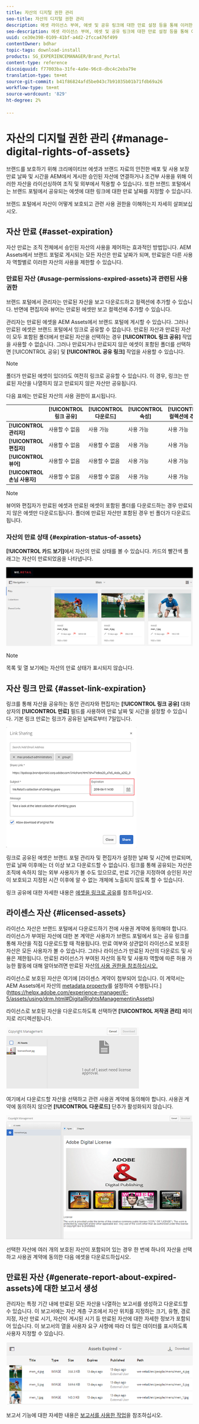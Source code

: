 ```yaml
---
title: 자산의 디지털 권한 관리
seo-title: 자산의 디지털 권한 관리
description: 에셋 라이선스 부여, 에셋 및 공유 링크에 대한 만료 설정 등을 통해 이러한 에셋 사용을 제어하고 안전하게 보호할 수 있습니다.
seo-description: 에셋 라이선스 부여, 에셋 및 공유 링크에 대한 만료 설정 등을 통해 이러한 에셋 사용을 제어하고 안전하게 보호할 수 있습니다.
uuid: ce30e398-0109-41bf-a4d2-2fcca476f499
contentOwner: bdhar
topic-tags: download-install
products: SG_EXPERIENCEMANAGER/Brand_Portal
content-type: reference
discoiquuid: f77003ba-31fe-4a9e-96c8-dbc4c2eba79e
translation-type: tm+mt
source-git-commit: b41f86824afd5be043c7b91035b01b71fdb69a26
workflow-type: tm+mt
source-wordcount: '829'
ht-degree: 2%

---
```



# 자산의 디지털 권한 관리 {#manage-digital-rights-of-assets}

브랜드를 보호하기 위해 크리에이티브 에셋과 브랜드 자료의 안전한 배포 및 사용 보장 만료 날짜 및 시간을 AEM에서 게시한 승인된 자산에 연결하거나 조건부 사용을 위해 이러한 자산을 라이선싱하여 조직 및 외부에서 적용할 수 있습니다. 또한 브랜드 포털에서는 브랜드 포털에서 공유되는 에셋에 대한 링크에 대한 만료 날짜를 지정할 수 있습니다.

브랜드 포털에서 자산이 어떻게 보호되고 관련 사용 권한을 이해하는지 자세히 살펴보십시오.

## 자산 만료 {#asset-expiration}

자산 만료는 조직 전체에서 승인된 자산의 사용을 제어하는 효과적인 방법입니다. AEM Assets에서 브랜드 포털로 게시되는 모든 자산은 만료 날짜가 되며, 만료일은 다른 사용자 역할별로 이러한 자산의 사용을 제한할 수 있습니다.

### 만료된 자산 {#usage-permissions-expired-assets}과 관련된 사용 권한

브랜드 포털에서 관리자는 만료된 자산을 보고 다운로드하고 컬렉션에 추가할 수 있습니다. 반면에 편집자와 뷰어는 만료된 에셋만 보고 컬렉션에 추가할 수 있습니다.

관리자는 만료된 에셋을 AEM Assets에서 브랜드 포털에 게시할 수 있습니다. 그러나 만료된 에셋은 브랜드 포털에서 잉크로 공유할 수 없습니다. 만료된 자산과 만료된 자산이 모두 포함된 폴더에서 만료된 자산을 선택하는 경우 **[!UICONTROL 링크 공유]** 작업을 사용할 수 없습니다. 그러나 만료되거나 만료되지 않은 에셋이 포함된 폴더를 선택하면 [!UICONTROL 공유] 및 **[!UICONTROL 공유 링크]** 작업을 사용할 수 있습니다.

>[!NOTE]
>
>폴더가 만료된 에셋이 있더라도 여전히 링크로 공유할 수 있습니다. 이 경우, 링크는 만료된 자산을 나열하지 않고 만료되지 않은 자산만 공유됩니다.

다음 표에는 만료된 자산의 사용 권한이 표시됩니다.

|  | **[!UICONTROL 링크 공유]** | **[!UICONTROL 다운로드]** | **[!UICONTROL 속성]** | **[!UICONTROL 컬렉션에 추가]** | **[!UICONTROL 삭제]** |
|---|---|---|---|---|---|
| **[!UICONTROL 관리자]** | 사용할 수 없음 | 사용 가능 | 사용 가능 | 사용 가능 | 사용 가능 |
| **[!UICONTROL 편집자]** | 사용할 수 없음 | 사용할 수 없음 | 사용 가능 | 사용 가능 | 사용할 수 없음 |
| **[!UICONTROL 뷰어]** | 사용할 수 없음 | 사용할 수 없음 | 사용 가능 | 사용 가능 | 사용할 수 없음 |
| **[!UICONTROL 손님 사용자]** | 사용할 수 없음 | 사용할 수 없음 | 사용 가능 | 사용 가능 | 사용할 수 없음 |

>[!NOTE]
>
>뷰어와 편집자가 만료된 에셋과 만료된 에셋이 포함된 폴더를 다운로드하는 경우 만료되지 않은 에셋만 다운로드됩니다. 폴더에 만료된 자산만 포함된 경우 빈 폴더가 다운로드됩니다.

### 자산의 만료 상태 {#expiration-status-of-assets}

**[!UICONTROL 카드 보기]**&#x200B;에서 자산의 만료 상태를 볼 수 있습니다. 카드의 빨간색 플래그는 자산이 만료되었음을 나타냅니다.

![](assets/expired_assets_cardview.png)

>[!NOTE]
>
>목록 및 열 보기에는 자산의 만료 상태가 표시되지 않습니다.

## 자산 링크 만료 {#asset-link-expiration}

링크를 통해 자산을 공유하는 동안 관리자와 편집자는 **[!UICONTROL 링크 공유]** 대화 상자의 **[!UICONTROL 만료]** 필드를 사용하여 만료 날짜 및 시간을 설정할 수 있습니다. 기본 링크 만료는 링크가 공유된 날짜로부터 7일입니다.

![](assets/asset-link-sharing.png)

링크로 공유된 에셋은 브랜드 포털 관리자 및 편집자가 설정한 날짜 및 시간에 만료되며, 만료 날짜 이후에는 더 이상 보고 다운로드할 수 없습니다. 링크를 통해 공유되는 자산은 조직에 속하지 않는 외부 사용자가 볼 수도 있으므로, 만료 기간을 지정하여 승인된 자산이 보호되고 지정된 시간 이후에 알 수 없는 개체에 노출되지 않도록 할 수 있습니다.

링크 공유에 대한 자세한 내용은 [에셋을 링크로 공유](../using/brand-portal-link-share.md)를 참조하십시오.

## 라이센스 자산 {#licensed-assets}

라이선스 자산은 브랜드 포털에서 다운로드하기 전에 사용권 계약에 동의해야 합니다. 라이선스가 부여된 자산에 대한 본 계약은 사용자가 브랜드 포털에서 또는 공유 링크를 통해 자산을 직접 다운로드할 때 적용됩니다. 만료 여부와 상관없이 라이선스로 보호된 자산은 모든 사용자가 볼 수 있습니다. 그러나 라이선스가 만료된 자산의 다운로드 및 사용은 제한됩니다. 만료된 라이선스가 부여된 자산의 동작 및 사용자 역할에 따른 허용 가능한 활동에 대해 알아보려면 만료된 자산[의 사용 권한을 참조하십시오.](../using/manage-digital-rights-of-assets.md#usage-permissions-expired-assets)

라이선스로 보호된 자산은 여기에 [라이센스 계약이 첨부되어 있습니다. 이 계약서는 AEM Assets에서 자산의 [metadata property](https://helpx.adobe.com/experience-manager/6-5/assets/using/drm.html#DigitalRightsManagementinAssets)를 설정하여 수행됩니다.](https://helpx.adobe.com/experience-manager/6-5/assets/using/drm.html#DigitalRightsManagementinAssets)

라이선스로 보호된 자산을 다운로드하도록 선택하면 **[!UICONTROL 저작권 관리]** 페이지로 리디렉션됩니다.

![](assets/asset-copyright-mgmt.png)

여기에서 다운로드할 자산을 선택하고 관련 사용권 계약에 동의해야 합니다. 사용권 계약에 동의하지 않으면 **[!UICONTROL 다운로드]** 단추가 활성화되지 않습니다.

![](assets/licensed-asset-download-2.png)

선택한 자산에 여러 개의 보호된 자산이 포함되어 있는 경우 한 번에 하나의 자산을 선택하고 사용권 계약에 동의한 다음 에셋을 다운로드하십시오.

## 만료된 자산 {#generate-report-about-expired-assets}에 대한 보고서 생성

관리자는 특정 기간 내에 만료된 모든 자산을 나열하는 보고서를 생성하고 다운로드할 수 있습니다. 이 보고서에는 자산 계층 구조에서 자산 위치를 지정하는 크기, 유형, 경로 지정, 자산 만료 시기, 자산이 게시된 시기 등 만료된 자산에 대한 자세한 정보가 포함되어 있습니다. 이 보고서의 열을 사용자 요구 사항에 따라 더 많은 데이터를 표시하도록 사용자 지정할 수 있습니다.

![](assets/assets-expired.png)

보고서 기능에 대한 자세한 내용은 [보고서를 사용한 작업](../using/brand-portal-reports.md#work-with-reports)을 참조하십시오.
